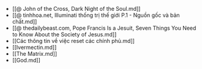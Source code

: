 - [[@ John of the Cross, Dark Night of the Soul.md]]
- [[@ tinhhoa.net, Illuminati thống trị thế giới P.1 - Nguồn gốc và bản chất.md]]
- [[@ thedailybeast.com, Pope Francis Is a Jesuit, Seven Things You Need to Know About the Society of Jesus.md]]
- [[Các thông tin về việc reset các chính phủ.md]]
- [[Ivermectin.md]]
- [[The Matrix.md]]
- [[God.md]]
